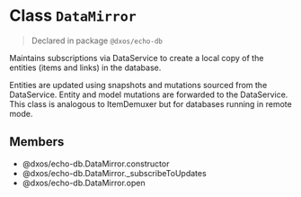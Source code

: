 # Class `DataMirror`
> Declared in package `@dxos/echo-db`

Maintains subscriptions via DataService to create a local copy of the entities (items and links) in the database.

Entities are updated using snapshots and mutations sourced from the DataService.
Entity and model mutations are forwarded to the DataService.
This class is analogous to ItemDemuxer but for databases running in remote mode.

## Members
- @dxos/echo-db.DataMirror.constructor
- @dxos/echo-db.DataMirror._subscribeToUpdates
- @dxos/echo-db.DataMirror.open
